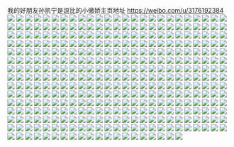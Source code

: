 我的好朋友孙凯宁是逗比的小傲娇主页地址 https://weibo.com/u/3176192384 
![](https://wx4.sinaimg.cn/mw2000/bd50d980ly1h85i2vle9mj21401cm7pb.jpg) 
![](https://wx4.sinaimg.cn/mw2000/bd50d980ly1h83vn0nl3gj228h2237wi.jpg) 
![](https://wx4.sinaimg.cn/mw2000/bd50d980ly1h83vn9759jj22c0340qv7.jpg) 
![](https://wx4.sinaimg.cn/mw2000/bd50d980ly1h83vnd81ddj22542hle82.jpg) 
![](https://wx4.sinaimg.cn/mw2000/bd50d980ly1h83vmym691j22bt2kbu0y.jpg) 
![](https://wx4.sinaimg.cn/mw2000/bd50d980ly1h83vnh88yuj22ap2p34qr.jpg) 
![](https://wx4.sinaimg.cn/mw2000/bd50d980ly1h83vnme907j22c0340qv7.jpg) 
![](https://wx4.sinaimg.cn/mw2000/bd50d980ly1h83vnrlw2zj22c0340b2b.jpg) 
![](https://wx4.sinaimg.cn/mw2000/bd50d980ly1h83vnski47j23402c0npe.jpg) 
![](https://wx4.sinaimg.cn/mw2000/bd50d980ly1h83vnw3lvyj21sc2dshdu.jpg) 
![](https://wx4.sinaimg.cn/mw2000/bd50d980ly1gwewzvt6nij21sc2dsx6q.jpg) 
![](https://wx4.sinaimg.cn/mw2000/bd50d980ly1gwewzxmc8nj21sc2dsx6q.jpg) 
![](https://wx4.sinaimg.cn/mw2000/bd50d980ly1gwewzyrg2tj21sc2dsx6q.jpg) 
![](https://wx4.sinaimg.cn/mw2000/bd50d980ly1gwewzzug12j21sc2dskjm.jpg) 
![](https://wx4.sinaimg.cn/mw2000/bd50d980ly1gwex00sqk1j21sc2dsnpe.jpg) 
![](https://wx4.sinaimg.cn/mw2000/bd50d980ly1gwex01tc54j21sc2dsqv6.jpg) 
![](https://wx4.sinaimg.cn/mw2000/bd50d980ly1gwex02p9kyj21sc2dsqv6.jpg) 
![](https://wx4.sinaimg.cn/mw2000/bd50d980ly1gwex05gkl9j21sc2dsqv6.jpg) 
![](https://wx4.sinaimg.cn/mw2000/bd50d980ly1gwex06n6a7j22ds1sc1kz.jpg) 
![](https://wx4.sinaimg.cn/mw2000/bd50d980ly1gwewzujzxoj21sc2dsu0y.jpg) 
![](https://wx4.sinaimg.cn/mw2000/bd50d980ly1gwex080fw2j21np2dskjm.jpg) 
![](https://wx4.sinaimg.cn/mw2000/bd50d980ly1gwex09g9wdj21sc2ds1kz.jpg) 
![](https://wx4.sinaimg.cn/mw2000/bd50d980ly1gwex041oi4j21sc2dsx6q.jpg) 
![](https://wx4.sinaimg.cn/mw2000/bd50d980ly1gwex0anpntj21sc2dsx6q.jpg) 
![](https://wx4.sinaimg.cn/mw2000/bd50d980ly1gwex0bn2ioj21sc2dsu0y.jpg) 
![](https://wx4.sinaimg.cn/mw2000/bd50d980ly1gwaez6qiokj22ds1sc4qq.jpg) 
![](https://wx4.sinaimg.cn/mw2000/bd50d980ly1gwaez8nd9sj22ds1scqv6.jpg) 
![](https://wx4.sinaimg.cn/mw2000/bd50d980ly1gwaezagpeyj22ds1scu0y.jpg) 
![](https://wx4.sinaimg.cn/mw2000/bd50d980ly1gwaezbikknj22ds1scnpe.jpg) 
![](https://wx4.sinaimg.cn/mw2000/bd50d980ly1gwaezd8c5qj22ds1scx6q.jpg) 
![](https://wx4.sinaimg.cn/mw2000/bd50d980ly1gwaezdo06ej20n013btl6.jpg) 
![](https://wx4.sinaimg.cn/mw2000/bd50d980ly1gwaeze1v30j20n014m155.jpg) 
![](https://wx4.sinaimg.cn/mw2000/bd50d980ly1gwaezecws8j20n011ngxe.jpg) 
![](https://wx4.sinaimg.cn/mw2000/bd50d980ly1gwaezikax8j22ds1scnpe.jpg) 
![](https://wx4.sinaimg.cn/mw2000/bd50d980ly1gwaez5q16ej22ds1schdu.jpg) 
![](https://wx4.sinaimg.cn/mw2000/bd50d980ly1gwaez7kpaoj21sc2ds7wi.jpg) 
![](https://wx4.sinaimg.cn/mw2000/bd50d980ly1gsxviqo23uj23402c0u0y.jpg) 
![](https://wx4.sinaimg.cn/mw2000/bd50d980ly1gsfokrsmaqj22ds1schdu.jpg) 
![](https://wx4.sinaimg.cn/mw2000/bd50d980ly1gsfokubvj1j22801o0e81.jpg) 
![](https://wx4.sinaimg.cn/mw2000/bd50d980ly1gsfokqrmgcj21o02801kx.jpg) 
![](https://wx4.sinaimg.cn/mw2000/bd50d980ly1gsfokw4xcyj22801o0hdt.jpg) 
![](https://wx4.sinaimg.cn/mw2000/bd50d980ly1gsfokve1gcj22ds1sce82.jpg) 
![](https://wx4.sinaimg.cn/mw2000/bd50d980ly1gsfokwxitvj22801o0hdt.jpg) 
![](https://wx4.sinaimg.cn/mw2000/bd50d980ly1gsfokt1k28j21sc2dsqv6.jpg) 
![](https://wx4.sinaimg.cn/mw2000/bd50d980ly1gsfokxlhonj22801peb29.jpg) 
![](https://wx4.sinaimg.cn/mw2000/bd50d980ly1gsfokyot67j21sc2fqqv6.jpg) 
![](https://wx4.sinaimg.cn/mw2000/bd50d980ly1gsdu1uevytj21o0280e81.jpg) 
![](https://wx4.sinaimg.cn/mw2000/bd50d980ly1gsdu1y9v1mj21o0280kjl.jpg) 
![](https://wx4.sinaimg.cn/mw2000/bd50d980ly1gsdu22uhqvj21o0280qv5.jpg) 
![](https://wx4.sinaimg.cn/mw2000/bd50d980ly1gsdu29k84dj21o0280u0x.jpg) 
![](https://wx4.sinaimg.cn/mw2000/bd50d980ly1gsdu2bt5ryj21o0280hdt.jpg) 
![](https://wx4.sinaimg.cn/mw2000/bd50d980ly1gsdu2e84vyj22801o01ky.jpg) 
![](https://wx4.sinaimg.cn/mw2000/bd50d980ly1gsdu2gd86rj22801o04qp.jpg) 
![](https://wx4.sinaimg.cn/mw2000/bd50d980ly1gsdu2kckjwj22801o0b2a.jpg) 
![](https://wx4.sinaimg.cn/mw2000/bd50d980ly1gsdu1k53ckj21o0280npd.jpg) 
![](https://wx4.sinaimg.cn/mw2000/bd50d980ly1gs9gled062j21400u0wn3.jpg) 
![](https://wx4.sinaimg.cn/mw2000/bd50d980ly1gs9glfchm8j21400u010r.jpg) 
![](https://wx4.sinaimg.cn/mw2000/bd50d980ly1gs9glgebsmj20u0140qav.jpg) 
![](https://wx4.sinaimg.cn/mw2000/bd50d980ly1gs9gldb4w4j20u0140ahz.jpg) 
![](https://wx4.sinaimg.cn/mw2000/bd50d980ly1gs9glhglq0j20u0140108.jpg) 
![](https://wx4.sinaimg.cn/mw2000/bd50d980ly1gs9glif3glj20u0140jyz.jpg) 
![](https://wx4.sinaimg.cn/mw2000/bd50d980ly1gs9glj8kp6j20u0140jyz.jpg) 
![](https://wx4.sinaimg.cn/mw2000/bd50d980ly1gs9glkk346j21400u0tfd.jpg) 
![](https://wx4.sinaimg.cn/mw2000/bd50d980ly1gs9glletcbj21400u07c6.jpg) 
![](https://wx4.sinaimg.cn/mw2000/bd50d980ly1gs8nbyla18j21sc2dsnpe.jpg) 
![](https://wx4.sinaimg.cn/mw2000/bd50d980ly1gs8nbzz1otj21n52dhkjn.jpg) 
![](https://wx4.sinaimg.cn/mw2000/bd50d980ly1gs8nbwvs0oj22ds1scu0x.jpg) 
![](https://wx4.sinaimg.cn/mw2000/bd50d980ly1gs8nc0tzzgj21o0280u0x.jpg) 
![](https://wx4.sinaimg.cn/mw2000/bd50d980ly1gs8nc1v0zpj21sc2dskjm.jpg) 
![](https://wx4.sinaimg.cn/mw2000/bd50d980ly1gs8nc3fhfyj22801o0hdu.jpg) 
![](https://wx4.sinaimg.cn/mw2000/bd50d980gy1gki76nzjvqj21sc2dsx6q.jpg) 
![](https://wx4.sinaimg.cn/mw2000/bd50d980gy1gki76puabfj23322bbnpf.jpg) 
![](https://wx4.sinaimg.cn/mw2000/bd50d980gy1gki76sk33kj22bb332u10.jpg) 
![](https://wx4.sinaimg.cn/mw2000/bd50d980gy1gki76v450jj23322bbu10.jpg) 
![](https://wx4.sinaimg.cn/mw2000/bd50d980gy1gki76xwp5vj22bb3321l0.jpg) 
![](https://wx4.sinaimg.cn/mw2000/bd50d980gy1gki771k704j22bb332u0z.jpg) 
![](https://wx4.sinaimg.cn/mw2000/bd50d980gy1gki778z59uj22bb332u0z.jpg) 
![](https://wx4.sinaimg.cn/mw2000/bd50d980gy1gki76lpsgpj23322bbqv6.jpg) 
![](https://wx4.sinaimg.cn/mw2000/bd50d980gy1gki77ehaglj22bb332qv6.jpg) 
![](https://wx4.sinaimg.cn/mw2000/bd50d980ly1gk1e9do80lj21sc2dsb2b.jpg) 
![](https://wx4.sinaimg.cn/mw2000/bd50d980ly1gk1e9bfrtwj21sc2dse83.jpg) 
![](https://wx4.sinaimg.cn/mw2000/bd50d980ly1gk1e9g6vusj21sc2dse83.jpg) 
![](https://wx4.sinaimg.cn/mw2000/bd50d980ly1gk1e9jg60tj21sc2dsnpl.jpg) 
![](https://wx4.sinaimg.cn/mw2000/bd50d980gy1gh4t0s2ogej22ds1sc4qq.jpg) 
![](https://wx4.sinaimg.cn/mw2000/bd50d980gy1gh4t0ta7fvj21sc2dsx6p.jpg) 
![](https://wx4.sinaimg.cn/mw2000/bd50d980gy1gh4t0ud42mj21sc2ds1ky.jpg) 
![](https://wx4.sinaimg.cn/mw2000/bd50d980gy1gh4t0qrx3uj22ds1scb2a.jpg) 
![](https://wx4.sinaimg.cn/mw2000/bd50d980gy1gh4t0vu17fj22ds1sc7wi.jpg) 
![](https://wx4.sinaimg.cn/mw2000/bd50d980gy1gh4t11n17qj22ds1scqva.jpg) 
![](https://wx4.sinaimg.cn/mw2000/bd50d980gy1gh4t13rfdtj23402c0kjm.jpg) 
![](https://wx4.sinaimg.cn/mw2000/bd50d980gy1gh4t16tnkmj22ds1sc7wi.jpg) 
![](https://wx4.sinaimg.cn/mw2000/bd50d980gy1gh4t17vb9rj22ds1scx6p.jpg) 
![](https://wx4.sinaimg.cn/mw2000/bd50d980ly1ggf7drwzoyj20u01400zn.jpg) 
![](https://wx4.sinaimg.cn/mw2000/bd50d980ly1ggf7dya1jlj20u014044v.jpg) 
![](https://wx4.sinaimg.cn/mw2000/bd50d980ly1ggf7dzpvipj20u0140tkz.jpg) 
![](https://wx4.sinaimg.cn/mw2000/bd50d980ly1ggf7e0myfqj20u01407dw.jpg) 
![](https://wx4.sinaimg.cn/mw2000/bd50d980ly1ggf7drd25mj21900u0jyg.jpg) 
![](https://wx4.sinaimg.cn/mw2000/bd50d980ly1ggf7dxi8z9j20u0140wq4.jpg) 
![](https://wx4.sinaimg.cn/mw2000/bd50d980ly1ggf7e19p56j20u014048g.jpg) 
![](https://wx4.sinaimg.cn/mw2000/bd50d980ly1ggf7e23tqfj20u0140k3h.jpg) 
![](https://wx4.sinaimg.cn/mw2000/bd50d980ly1ggf7dv54smj20u0140ak0.jpg) 
![](https://wx4.sinaimg.cn/mw2000/bd50d980gy1gfglnaq1smj21sc2ds7wm.jpg) 
![](https://wx4.sinaimg.cn/mw2000/bd50d980gy1gfgln0yljvj21sc2ds1l2.jpg) 
![](https://wx4.sinaimg.cn/mw2000/bd50d980gy1gfglmluo9sj22c0340kjo.jpg) 
![](https://wx4.sinaimg.cn/mw2000/bd50d980gy1gfglmnxocaj23402c1kjo.jpg) 
![](https://wx4.sinaimg.cn/mw2000/bd50d980gy1gfglmr7pz4j23402c0npg.jpg) 
![](https://wx4.sinaimg.cn/mw2000/bd50d980gy1gfglmjw5lvj23402c0hdw.jpg) 
![](https://wx4.sinaimg.cn/mw2000/bd50d980gy1gfglndt9crj23402c01l0.jpg) 
![](https://wx4.sinaimg.cn/mw2000/bd50d980gy1gfglngja2qj23402c01l0.jpg) 
![](https://wx4.sinaimg.cn/mw2000/bd50d980gy1gfglmtzdlij22c0340kjl.jpg) 
![](https://wx4.sinaimg.cn/mw2000/bd50d980ly1gfaqqt5k05j21sc2dse82.jpg) 
![](https://wx4.sinaimg.cn/mw2000/bd50d980ly1gfaqqs7ujfj21sc2dsb2b.jpg) 
![](https://wx4.sinaimg.cn/mw2000/bd50d980ly1gfaqqudg0nj22c0340kjn.jpg) 
![](https://wx4.sinaimg.cn/mw2000/bd50d980ly1gfaqqvybxbj21sc2dse82.jpg) 
![](https://wx4.sinaimg.cn/mw2000/bd50d980ly1gfaqqxvn6mj23402c0kjn.jpg) 
![](https://wx4.sinaimg.cn/mw2000/bd50d980ly1gfaqr2sb69j21sc2ds7wo.jpg) 
![](https://wx4.sinaimg.cn/mw2000/bd50d980gy1geulusf88ej21sc2dshdu.jpg) 
![](https://wx4.sinaimg.cn/mw2000/bd50d980gy1gdrltq2jezj20n00tvgrj.jpg) 
![](https://wx4.sinaimg.cn/mw2000/bd50d980gy1gdrltqhg9vj20u011iwnz.jpg) 
![](https://wx4.sinaimg.cn/mw2000/bd50d980gy1gdrltrv32wj20n01dsb2a.jpg) 
![](https://wx4.sinaimg.cn/mw2000/bd50d980gy1gdrlttciz9j20n01dsqv6.jpg) 
![](https://wx4.sinaimg.cn/mw2000/bd50d980ly1gdj5405dajj20u01401gh.jpg) 
![](https://wx4.sinaimg.cn/mw2000/bd50d980ly1gdj53zbuelj20u0140e0c.jpg) 
![](https://wx4.sinaimg.cn/mw2000/bd50d980ly1gdj540u0z6j20u0140nfc.jpg) 
![](https://wx4.sinaimg.cn/mw2000/bd50d980ly1gdj541d1ssj20u0140k9h.jpg) 
![](https://wx4.sinaimg.cn/mw2000/bd50d980ly1gb5p0an754j20u0140akx.jpg) 
![](https://wx4.sinaimg.cn/mw2000/bd50d980ly1gb5p0ct8hsj20u0140tl5.jpg) 
![](https://wx4.sinaimg.cn/mw2000/bd50d980ly1gb5p0buk7bj20u0140dru.jpg) 
![](https://wx4.sinaimg.cn/mw2000/bd50d980ly1gb5jhlr3d9j20yl0u0qdn.jpg) 
![](https://wx4.sinaimg.cn/mw2000/bd50d980ly1gayswhgjovj20u0140gx0.jpg) 
![](https://wx4.sinaimg.cn/mw2000/bd50d980ly1gayswj1ml1j21400u07f2.jpg) 
![](https://wx4.sinaimg.cn/mw2000/bd50d980ly1gayswk5sorj211t0u0wnn.jpg) 
![](https://wx4.sinaimg.cn/mw2000/bd50d980ly1gayswltpcgj21400u07fo.jpg) 
![](https://wx4.sinaimg.cn/mw2000/bd50d980gy1g9xr8i3h04j21o0280e82.jpg) 
![](https://wx4.sinaimg.cn/mw2000/bd50d980gy1g9xr8jgo99j21o02801ky.jpg) 
![](https://wx4.sinaimg.cn/mw2000/bd50d980gy1g9xr8gmjknj21o02807wi.jpg) 
![](https://wx4.sinaimg.cn/mw2000/bd50d980gy1g9xr8kw0owj21o02807wi.jpg) 
![](https://wx4.sinaimg.cn/mw2000/bd50d980gy1g9xr8m9ylvj21o0280e82.jpg) 
![](https://wx4.sinaimg.cn/mw2000/bd50d980gy1g9xr8ngn2lj21o02804qq.jpg) 
![](https://wx4.sinaimg.cn/mw2000/bd50d980gy1g9xr8p74lij21sc2ds7wj.jpg) 
![](https://wx4.sinaimg.cn/mw2000/bd50d980gy1g9xr8rc98yj21sc2dsx6r.jpg) 
![](https://wx4.sinaimg.cn/mw2000/bd50d980gy1g9xr8tvtjlj21sc2dsb2b.jpg) 
![](https://wx4.sinaimg.cn/mw2000/bd50d980gy1g9wl0xcstyj21sc2dsu0x.jpg) 
![](https://wx4.sinaimg.cn/mw2000/bd50d980gy1g9wl0ylo45j21sc2dsu0x.jpg) 
![](https://wx4.sinaimg.cn/mw2000/bd50d980gy1g9wl10c8fhj23402c0npf.jpg) 
![](https://wx4.sinaimg.cn/mw2000/bd50d980gy1g9wl11tmpij21hc0u0k6o.jpg) 
![](https://wx4.sinaimg.cn/mw2000/bd50d980gy1g9wl0uh4tmj23402c0b29.jpg) 
![](https://wx4.sinaimg.cn/mw2000/bd50d980gy1g9wl18o5jfj22ds1scnph.jpg) 
![](https://wx4.sinaimg.cn/mw2000/bd50d980gy1g9wl1bmo6aj23402c0e82.jpg) 
![](https://wx4.sinaimg.cn/mw2000/bd50d980gy1g9wl14mxt9j22ds1sc4qu.jpg) 
![](https://wx4.sinaimg.cn/mw2000/bd50d980gy1g9wl11c33aj214k1b9k6q.jpg) 
![](https://wx4.sinaimg.cn/mw2000/bd50d980ly1g9whd7haabj20u0140487.jpg) 
![](https://wx4.sinaimg.cn/mw2000/bd50d980ly1g9whd4z95nj20u014011r.jpg) 
![](https://wx4.sinaimg.cn/mw2000/bd50d980ly1g9whd6vo7kj20u0140qc2.jpg) 
![](https://wx4.sinaimg.cn/mw2000/bd50d980ly1g9whd83zfgj20u014012f.jpg) 
![](https://wx4.sinaimg.cn/mw2000/bd50d980ly1g9whd8vdfaj20u0140qf8.jpg) 
![](https://wx4.sinaimg.cn/mw2000/bd50d980ly1g9whd9nb1fj20u0140tmk.jpg) 
![](https://wx4.sinaimg.cn/mw2000/bd50d980ly1g9whda0zv5j20u01404ee.jpg) 
![](https://wx4.sinaimg.cn/mw2000/bd50d980ly1g9whd3cb07j20u0140h0n.jpg) 
![](https://wx4.sinaimg.cn/mw2000/bd50d980ly1g9whdak6cfj20u0140wsn.jpg) 
![](https://wx4.sinaimg.cn/mw2000/bd50d980ly1g9vbnrrem1j20u00xnaev.jpg) 
![](https://wx4.sinaimg.cn/mw2000/bd50d980gy1g94tig61h1j20u01hcapz.jpg) 
![](https://wx4.sinaimg.cn/mw2000/bd50d980gy1g94tj5lhdaj22c0340e82.jpg) 
![](https://wx4.sinaimg.cn/mw2000/bd50d980gy1g94tigmevaj20n00mumzy.jpg) 
![](https://wx4.sinaimg.cn/mw2000/bd50d980gy1g94tihb31ij20ty13eth3.jpg) 
![](https://wx4.sinaimg.cn/mw2000/bd50d980gy1g94tihq7ahj20u014047s.jpg) 
![](https://wx4.sinaimg.cn/mw2000/bd50d980gy1g94tj7e0vgj22c03407wh.jpg) 
![](https://wx4.sinaimg.cn/mw2000/bd50d980ly1g90dnczofdj21sc2dshdu.jpg) 
![](https://wx4.sinaimg.cn/mw2000/bd50d980ly1g90dndxidmj21sc2dse82.jpg) 
![](https://wx4.sinaimg.cn/mw2000/bd50d980ly1g90dnbd3r8j21sc2dsu0y.jpg) 
![](https://wx4.sinaimg.cn/mw2000/bd50d980ly1g90dnc5xupj21sc2dse82.jpg) 
![](https://wx4.sinaimg.cn/mw2000/bd50d980gy1g8y1h3nat3j21sc2dsu0x.jpg) 
![](https://wx4.sinaimg.cn/mw2000/bd50d980gy1g8y1gyskc2j21sc2ds1ky.jpg) 
![](https://wx4.sinaimg.cn/mw2000/bd50d980gy1g8y1h2int4j23402c0x6q.jpg) 
![](https://wx4.sinaimg.cn/mw2000/bd50d980gy1g8y1h58nloj22c0340qv7.jpg) 
![](https://wx4.sinaimg.cn/mw2000/bd50d980gy1g8y1h0k3pfj23402c0e83.jpg) 
![](https://wx4.sinaimg.cn/mw2000/bd50d980gy1g8y1h5voupj20u00u0jwm.jpg) 
![](https://wx4.sinaimg.cn/mw2000/bd50d980ly1g8w2ra7ngcj20u012f45g.jpg) 
![](https://wx4.sinaimg.cn/mw2000/bd50d980gy1g8ujltvkvbj21sc2ds7wh.jpg) 
![](https://wx4.sinaimg.cn/mw2000/bd50d980gy1g8ujlv8kjzj21sc2dsb29.jpg) 
![](https://wx4.sinaimg.cn/mw2000/bd50d980gy1g8ujlszcpuj21sc2ds7wh.jpg) 
![](https://wx4.sinaimg.cn/mw2000/bd50d980gy1g8ujlvo21aj20u01404bb.jpg) 
![](https://wx4.sinaimg.cn/mw2000/bd50d980ly1g8tbuoxc5yj20u0140aln.jpg) 
![](https://wx4.sinaimg.cn/mw2000/bd50d980ly1g8tbupiv6oj20u0140gwv.jpg) 
![](https://wx4.sinaimg.cn/mw2000/bd50d980ly1g8tbuo6h4gj20u0140tj3.jpg) 
![](https://wx4.sinaimg.cn/mw2000/bd50d980gy1g8pwjma2vlj21sc2dshdt.jpg) 
![](https://wx4.sinaimg.cn/mw2000/bd50d980gy1g8pwjnel6mj22ds1sce81.jpg) 
![](https://wx4.sinaimg.cn/mw2000/bd50d980gy1g8pwjox0dcj21sc2dskjl.jpg) 
![](https://wx4.sinaimg.cn/mw2000/bd50d980gy1g8pwjq53p9j21sc2dsqv5.jpg) 
![](https://wx4.sinaimg.cn/mw2000/bd50d980gy1g8pwjqm9lsj21hc1hctii.jpg) 
![](https://wx4.sinaimg.cn/mw2000/bd50d980gy1g8pwjsn9dxj21sc2dsu10.jpg) 
![](https://wx4.sinaimg.cn/mw2000/bd50d980gy1g8pwjvrnmnj21sc2dskjp.jpg) 
![](https://wx4.sinaimg.cn/mw2000/bd50d980gy1g8pwjkt17lj22c0340njo.jpg) 
![](https://wx4.sinaimg.cn/mw2000/bd50d980gy1g8pwjxgjjyj22c03401kx.jpg) 
![](https://wx4.sinaimg.cn/mw2000/bd50d980ly1g8a417zr12j20p00xc43b.jpg) 
![](https://wx4.sinaimg.cn/mw2000/bd50d980gy1g7wx0j63sqj21o0280x6p.jpg) 
![](https://wx4.sinaimg.cn/mw2000/bd50d980gy1g7wx0khct4j21o0280hdt.jpg) 
![](https://wx4.sinaimg.cn/mw2000/bd50d980gy1g7wx0hsbyej20u00sztck.jpg) 
![](https://wx4.sinaimg.cn/mw2000/bd50d980gy1g7ooqekphmj20u01hctur.jpg) 
![](https://wx4.sinaimg.cn/mw2000/bd50d980gy1g7ooqf4z19j20u01hc7pz.jpg) 
![](https://wx4.sinaimg.cn/mw2000/bd50d980gy1g7ooqc5j91j20u01hcqqa.jpg) 
![](https://wx4.sinaimg.cn/mw2000/bd50d980gy1g7ooqcldnuj20u01hce4k.jpg) 
![](https://wx4.sinaimg.cn/mw2000/bd50d980gy1g7ooqdfj1xj20u01hckg4.jpg) 
![](https://wx4.sinaimg.cn/mw2000/bd50d980gy1g7ooqe0vzmj20u01hcnlw.jpg) 
![](https://wx4.sinaimg.cn/mw2000/bd50d980gy1g6sj153f0wj20u01hctmn.jpg) 
![](https://wx4.sinaimg.cn/mw2000/bd50d980ly1g6bmlj21ntj20u00u0wk8.jpg) 
![](https://wx4.sinaimg.cn/mw2000/bd50d980ly1g6bmliq6r0j20u00u0dl7.jpg) 
![](https://wx4.sinaimg.cn/mw2000/bd50d980gy1g6ah6abu04j20u00u0n2t.jpg) 
![](https://wx4.sinaimg.cn/mw2000/bd50d980ly1g5mbp0zcemj20u0192tit.jpg) 
![](https://wx4.sinaimg.cn/mw2000/bd50d980gy1g5fc2hquu7j22c02c01kz.jpg) 
![](https://wx4.sinaimg.cn/mw2000/bd50d980gy1g5fc2jsx3tj22c02c0kjm.jpg) 
![](https://wx4.sinaimg.cn/mw2000/bd50d980gy1g5fc2insumj22c027m4qq.jpg) 
![](https://wx4.sinaimg.cn/mw2000/bd50d980gy1g5fc2gkqp8j22c02c07wi.jpg) 
![](https://wx4.sinaimg.cn/mw2000/bd50d980gy1g55in58pj7j22c0340b2a.jpg) 
![](https://wx4.sinaimg.cn/mw2000/bd50d980gy1g4ylh00si6j22c0340kjo.jpg) 
![](https://wx4.sinaimg.cn/mw2000/bd50d980ly1g4eobur4jqj21400u0apu.jpg) 
![](https://wx4.sinaimg.cn/mw2000/bd50d980ly1g4eobtecpaj20u0140toq.jpg) 
![](https://wx4.sinaimg.cn/mw2000/bd50d980ly1g4eobubmzkj20u01ddtoi.jpg) 
![](https://wx4.sinaimg.cn/mw2000/bd50d980ly1g4eobttxgij20u0160gzn.jpg) 
![](https://wx4.sinaimg.cn/mw2000/bd50d980ly1g4eobv5v0uj20u0140tpj.jpg) 
![](https://wx4.sinaimg.cn/mw2000/bd50d980ly1g4eobvsqpvj21400u0nbr.jpg) 
![](https://wx4.sinaimg.cn/mw2000/bd50d980gy1g47ucq1g7wj22c03407wj.jpg) 
![](https://wx4.sinaimg.cn/mw2000/bd50d980gy1g47ucryls6j23402c0npf.jpg) 
![](https://wx4.sinaimg.cn/mw2000/bd50d980gy1g47uconscaj22c03401kz.jpg) 
![](https://wx4.sinaimg.cn/mw2000/bd50d980gy1g47ucssmbhj21w01ezx6p.jpg) 
![](https://wx4.sinaimg.cn/mw2000/bd50d980gy1g429zerpfhj23402c0u0x.jpg) 
![](https://wx4.sinaimg.cn/mw2000/bd50d980gy1g429zgemhlj20u01hcdz6.jpg) 
![](https://wx4.sinaimg.cn/mw2000/bd50d980gy1g36xmsqds5j23402c0x6r.jpg) 
![](https://wx4.sinaimg.cn/mw2000/bd50d980gy1g36xmw16sqj22c0340hdv.jpg) 
![](https://wx4.sinaimg.cn/mw2000/bd50d980ly1g2nam3s8coj21400u0gwi.jpg) 
![](https://wx4.sinaimg.cn/mw2000/bd50d980ly1g2nam2wrxuj21400u0dpn.jpg) 
![](https://wx4.sinaimg.cn/mw2000/bd50d980ly1g2nam4dm94j20x10u0n5v.jpg) 
![](https://wx4.sinaimg.cn/mw2000/bd50d980ly1g2nam6nn4lj21400u0467.jpg) 
![](https://wx4.sinaimg.cn/mw2000/bd50d980ly1g2mq0r2vf4j21ao0u0wu3.jpg) 
![](https://wx4.sinaimg.cn/mw2000/bd50d980ly1g2lk90qq19j21400u0n4z.jpg) 
![](https://wx4.sinaimg.cn/mw2000/bd50d980ly1g2lk91juu5j20u01400za.jpg) 
![](https://wx4.sinaimg.cn/mw2000/bd50d980ly1g2lk8zpxk7j20u0140dmn.jpg) 
![](https://wx4.sinaimg.cn/mw2000/bd50d980gy1g2jwr6ajrwj22uv1gy4qq.jpg) 
![](https://wx4.sinaimg.cn/mw2000/bd50d980gy1g2jwqyt24tj21m62vgb29.jpg) 
![](https://wx4.sinaimg.cn/mw2000/bd50d980gy1g2jwr1ylu0j22c0340qv5.jpg) 
![](https://wx4.sinaimg.cn/mw2000/bd50d980gy1g2jwr9kzw4j22c03407wh.jpg) 
![](https://wx4.sinaimg.cn/mw2000/bd50d980ly1g2h79c5xtfj210j0u07ce.jpg) 
![](https://wx4.sinaimg.cn/mw2000/bd50d980ly1g2h79cpn9ej20zr0u045q.jpg) 
![](https://wx4.sinaimg.cn/mw2000/bd50d980ly1g2h79bo7pij20u01hcqii.jpg) 
![](https://wx4.sinaimg.cn/mw2000/bd50d980ly1g2h79dhtv3j20u01hch2u.jpg) 
![](https://wx4.sinaimg.cn/mw2000/bd50d980ly1g2h79e8zunj20u01hc4dl.jpg) 
![](https://wx4.sinaimg.cn/mw2000/bd50d980ly1g2h79f98n3j20u01hcarb.jpg) 
![](https://wx4.sinaimg.cn/mw2000/bd50d980gy1g22f3pnsgsj21h02m8x6t.jpg) 
![](https://wx4.sinaimg.cn/mw2000/bd50d980gy1g22f3rl4esj21h02m87wm.jpg) 
![](https://wx4.sinaimg.cn/mw2000/bd50d980gy1g22f3tbw71j21h02m8x6t.jpg) 
![](https://wx4.sinaimg.cn/mw2000/bd50d980gy1g22f3nyexrj21h02m8x6t.jpg) 
![](https://wx4.sinaimg.cn/mw2000/bd50d980ly1g1takm16r8j20u01hd7o5.jpg) 
![](https://wx4.sinaimg.cn/mw2000/bd50d980ly1g1takmm72gj20u01hdk99.jpg) 
![](https://wx4.sinaimg.cn/mw2000/bd50d980ly1g1takkfkkyj20u01a7qhf.jpg) 
![](https://wx4.sinaimg.cn/mw2000/bd50d980ly1g1takn2aiyj20u0140tlc.jpg) 
![](https://wx4.sinaimg.cn/mw2000/bd50d980ly1g1taknrwz4j21hd0u0wyo.jpg) 
![](https://wx4.sinaimg.cn/mw2000/bd50d980ly1g1tako4km0j20tm0ny0x4.jpg) 
![](https://wx4.sinaimg.cn/mw2000/bd50d980ly1g1prqyg9p6j20u00vutf8.jpg) 
![](https://wx4.sinaimg.cn/mw2000/bd50d980ly1g1prqywl4zj20u00u00wd.jpg) 
![](https://wx4.sinaimg.cn/mw2000/bd50d980ly1g1prqzdfs6j20u00u0adf.jpg) 
![](https://wx4.sinaimg.cn/mw2000/bd50d980ly1g1prr0u5ooj20u0140jva.jpg) 
![](https://wx4.sinaimg.cn/mw2000/bd50d980ly1g1prr171z9j20s50nsn0p.jpg) 
![](https://wx4.sinaimg.cn/mw2000/bd50d980ly1g1prr1p36gj20tm0ny0x4.jpg) 
![](https://wx4.sinaimg.cn/mw2000/bd50d980ly1g1ghvemxfxj21400u015a.jpg) 
![](https://wx4.sinaimg.cn/mw2000/bd50d980ly1g1ghvgv7usj21bt0u0anf.jpg) 
![](https://wx4.sinaimg.cn/mw2000/bd50d980ly1g1ghvi3bkzj20u01hd4d4.jpg) 
![](https://wx4.sinaimg.cn/mw2000/bd50d980ly1g1ghvj0cnvj20u01hck2f.jpg) 
![](https://wx4.sinaimg.cn/mw2000/bd50d980ly1g1ghvk8byhj20u01hck30.jpg) 
![](https://wx4.sinaimg.cn/mw2000/bd50d980ly1g1ghvdghy0j21400u0n20.jpg) 
![](https://wx4.sinaimg.cn/mw2000/bd50d980ly1g1ghvlaq46j20u0140dq2.jpg) 
![](https://wx4.sinaimg.cn/mw2000/bd50d980ly1g1ghvmeraqj21400u043s.jpg) 
![](https://wx4.sinaimg.cn/mw2000/bd50d980ly1g1ghvndnxxj20u01407bo.jpg) 
![](https://wx4.sinaimg.cn/mw2000/bd50d980ly1g166wpukk0j20u0140n8o.jpg) 
![](https://wx4.sinaimg.cn/mw2000/bd50d980ly1g166wqhfp0j20k00zk0yd.jpg) 
![](https://wx4.sinaimg.cn/mw2000/bd50d980ly1g15n4m8do3j20xi0u0drd.jpg) 
![](https://wx4.sinaimg.cn/mw2000/bd50d980ly1g15n4kaf8rj20pw107dpo.jpg) 
![](https://wx4.sinaimg.cn/mw2000/bd50d980ly1g15n4z0rl9j20u00u0tge.jpg) 
![](https://wx4.sinaimg.cn/mw2000/bd50d980ly1g15n5rghupj20u00u0473.jpg) 
![](https://wx4.sinaimg.cn/mw2000/bd50d980gy1fzt18gz0usj21000o04qp.jpg) 
![](https://wx4.sinaimg.cn/mw2000/bd50d980gy1fzt18i8qncj21000o07wh.jpg) 
![](https://wx4.sinaimg.cn/mw2000/bd50d980gy1fzt18khc07j20o0100b29.jpg) 
![](https://wx4.sinaimg.cn/mw2000/bd50d980gy1fzt18n6h04j21000o0e81.jpg) 
![](https://wx4.sinaimg.cn/mw2000/bd50d980gy1fzt18fx5kcj21000o07wh.jpg) 
![](https://wx4.sinaimg.cn/mw2000/bd50d980gy1fzt18o0u0uj21000o04qp.jpg) 
![](https://wx4.sinaimg.cn/mw2000/bd50d980gy1fzt18ohqr9j21000o0tl2.jpg) 
![](https://wx4.sinaimg.cn/mw2000/bd50d980gy1fzt18qb6e6j21000o04a7.jpg) 
![](https://wx4.sinaimg.cn/mw2000/bd50d980gy1fzt18r8auwj21000o07wh.jpg) 
![](https://wx4.sinaimg.cn/mw2000/bd50d980gy1fzqnsaytwgj20u0140dq8.jpg) 
![](https://wx4.sinaimg.cn/mw2000/bd50d980gy1fzqnsexmntj20u00vs0zi.jpg) 
![](https://wx4.sinaimg.cn/mw2000/bd50d980gy1fzqnsk5tykj20u0140dpm.jpg) 
![](https://wx4.sinaimg.cn/mw2000/bd50d980gy1fzqnsosj70j20u01407ct.jpg) 
![](https://wx4.sinaimg.cn/mw2000/bd50d980gy1fzqns55aqmj20u0140qdz.jpg) 
![](https://wx4.sinaimg.cn/mw2000/bd50d980gy1fzqoo327drj20u0140n8i.jpg) 
![](https://wx4.sinaimg.cn/mw2000/bd50d980gy1fzqooeqz30j20u0140qbb.jpg) 
![](https://wx4.sinaimg.cn/mw2000/bd50d980gy1fzqoolo6ztj20u0140dqb.jpg) 
![](https://wx4.sinaimg.cn/mw2000/bd50d980gy1fzqonpkndpj20u0140wmi.jpg) 
![](https://wx4.sinaimg.cn/mw2000/bd50d980gy1fvzzhifojzj22c0340qv5.jpg) 
![](https://wx4.sinaimg.cn/mw2000/bd50d980gy1fvzzhp4m4tj22c0340qv5.jpg) 
![](https://wx4.sinaimg.cn/mw2000/bd50d980gy1fvzzht2vbsj22c0340hdt.jpg) 
![](https://wx4.sinaimg.cn/mw2000/bd50d980gy1fvzzhwli54j22c0340u0x.jpg) 
![](https://wx4.sinaimg.cn/mw2000/bd50d980gy1fvzzheixq3j22c0340hdt.jpg) 
![](https://wx4.sinaimg.cn/mw2000/bd50d980gy1fvzzhznk1bj22c0340npe.jpg) 
![](https://wx4.sinaimg.cn/mw2000/bd50d980gy1fvzzi24g7dj22c03404qq.jpg) 
![](https://wx4.sinaimg.cn/mw2000/bd50d980gy1fvzzih34mxj21w02io4qv.jpg) 
![](https://wx4.sinaimg.cn/mw2000/bd50d980gy1fvzzit4d3gj22c0340e81.jpg) 
![](https://wx4.sinaimg.cn/mw2000/bd50d980gy1fvjpl1aozyj20k00zkjy5.jpg) 
![](https://wx4.sinaimg.cn/mw2000/bd50d980gy1fvjpl0acd9j20k00zk45j.jpg) 
![](https://wx4.sinaimg.cn/mw2000/bd50d980gy1fvjpl2ag5tj20k00zk0zr.jpg) 
![](https://wx4.sinaimg.cn/mw2000/bd50d980gy1fvjpl3clwaj20k00zk45l.jpg) 
![](https://wx4.sinaimg.cn/mw2000/bd50d980gy1fvjpl47cfgj20k00zktft.jpg) 
![](https://wx4.sinaimg.cn/mw2000/bd50d980gy1fvjpl54cxyj20k00zk7b1.jpg) 
![](https://wx4.sinaimg.cn/mw2000/bd50d980gy1fuoiqrpzzkj20qo0zkn6h.jpg) 
![](https://wx4.sinaimg.cn/mw2000/bd50d980gy1fuoiqt4q2uj20zk0qodp0.jpg) 
![](https://wx4.sinaimg.cn/mw2000/bd50d980gy1fuoiqvegv2j20zk0qo7fx.jpg) 
![](https://wx4.sinaimg.cn/mw2000/bd50d980gy1fuoiqwbyzrj20zk0qodo2.jpg) 
![](https://wx4.sinaimg.cn/mw2000/bd50d980gy1fuoiqxmkvkj20qo0zkn3c.jpg) 
![](https://wx4.sinaimg.cn/mw2000/bd50d980gy1fuoiqyifvoj20zk0qo46t.jpg) 
![](https://wx4.sinaimg.cn/mw2000/bd50d980gy1fuoiqz4c8vj20k00zkaf8.jpg) 
![](https://wx4.sinaimg.cn/mw2000/bd50d980gy1fuoiqqehu5j20k00zkn2o.jpg) 
![](https://wx4.sinaimg.cn/mw2000/bd50d980gy1fuoiqued94j20zk0qon2l.jpg) 
![](https://wx4.sinaimg.cn/mw2000/bd50d980gy1fulpuezowhj20vi0tzgtt.jpg) 
![](https://wx4.sinaimg.cn/mw2000/bd50d980gy1fulpufiylmj20ve0u0wn7.jpg) 
![](https://wx4.sinaimg.cn/mw2000/bd50d980gy1fulpufxka1j21130tz7ba.jpg) 
![](https://wx4.sinaimg.cn/mw2000/bd50d980gy1fulpug8v5gj20jg0jg0yk.jpg) 
![](https://wx4.sinaimg.cn/mw2000/bd50d980gy1fulpueer6yj20k00zkjyj.jpg) 
![](https://wx4.sinaimg.cn/mw2000/bd50d980gy1fulpugmnrjj20k00zk105.jpg) 
![](https://wx4.sinaimg.cn/mw2000/bd50d980gy1fsiz22xlicj20zk0qoah9.jpg) 
![](https://wx4.sinaimg.cn/mw2000/bd50d980gy1fsiz1yjry1j20k00zkgqi.jpg) 
![](https://wx4.sinaimg.cn/mw2000/bd50d980gy1fsiz2b25cjj20sg0lcgqv.jpg) 
![](https://wx4.sinaimg.cn/mw2000/bd50d980gy1fsfkz3twd9j20k00zkgsl.jpg) 
![](https://wx4.sinaimg.cn/mw2000/bd50d980gy1fsfkz261glj20k00zkwla.jpg) 
![](https://wx4.sinaimg.cn/mw2000/bd50d980gy1fsfkz5ajgnj20qo0zkdm5.jpg) 
![](https://wx4.sinaimg.cn/mw2000/bd50d980gy1fsfkz6ns6xj20qo0zkjwm.jpg) 
![](https://wx4.sinaimg.cn/mw2000/bd50d980gy1fseh8o977vj20k00f1q6p.jpg) 
![](https://wx4.sinaimg.cn/mw2000/bd50d980gy1fseh8pw20qj20p00xcgtj.jpg) 
![](https://wx4.sinaimg.cn/mw2000/bd50d980gy1fseh8rgv8dj20zk0qo7a9.jpg) 
![](https://wx4.sinaimg.cn/mw2000/bd50d980gy1fseh8n4avwj20qo0zkn59.jpg) 
![](https://wx4.sinaimg.cn/mw2000/bd50d980gy1fseh8sq4fxj20qo0zkq8f.jpg) 
![](https://wx4.sinaimg.cn/mw2000/bd50d980gy1fseh8ueuvgj20qo0zkafv.jpg) 
![](https://wx4.sinaimg.cn/mw2000/bd50d980gy1fseh8vxdggj20qo0zkq91.jpg) 
![](https://wx4.sinaimg.cn/mw2000/bd50d980gy1fseh8x7b0wj20qo0zkted.jpg) 
![](https://wx4.sinaimg.cn/mw2000/bd50d980gy1fseh8yjgl9j20qo0zk0yf.jpg) 
![](https://wx4.sinaimg.cn/mw2000/bd50d980gy1fsdbrs1xfij20qo0zkgri.jpg) 
![](https://wx4.sinaimg.cn/mw2000/bd50d980gy1fsdbrthmtnj20qo0zkjxa.jpg) 
![](https://wx4.sinaimg.cn/mw2000/bd50d980gy1fsdbrq5i2xj20qo0zkahy.jpg) 
![](https://wx4.sinaimg.cn/mw2000/bd50d980gy1fsdbrv1lnoj20qo0zktff.jpg) 
![](https://wx4.sinaimg.cn/mw2000/bd50d980gy1fsdbrxaw8oj20qo0zkk18.jpg) 
![](https://wx4.sinaimg.cn/mw2000/bd50d980gy1fsdbryvhqoj20zk0qodlc.jpg) 
![](https://wx4.sinaimg.cn/mw2000/bd50d980gy1fsdbs09nbzj20qo0zkjzz.jpg) 
![](https://wx4.sinaimg.cn/mw2000/bd50d980gy1fsdbs1zfucj20qo0zk7b8.jpg) 
![](https://wx4.sinaimg.cn/mw2000/bd50d980gy1fsdbs3f97cj20zk0qowm1.jpg) 
![](https://wx4.sinaimg.cn/mw2000/bd50d980gy1frx9oc4yg4j20zl0qodom.jpg) 
![](https://wx4.sinaimg.cn/mw2000/bd50d980gy1frx9odioj3j20zk0qojyf.jpg) 
![](https://wx4.sinaimg.cn/mw2000/bd50d980gy1frx9oer71ij20zk0qo0yp.jpg) 
![](https://wx4.sinaimg.cn/mw2000/bd50d980gy1frx9ogc6i0j20qo0zk47g.jpg) 
![](https://wx4.sinaimg.cn/mw2000/bd50d980gy1frx9o7lju1j20qo0zk46c.jpg) 
![](https://wx4.sinaimg.cn/mw2000/bd50d980gy1frx9oalg4tj20v90qntgc.jpg) 
![](https://wx4.sinaimg.cn/mw2000/bd50d980gy1frx9ohtys4j20zk0qowna.jpg) 
![](https://wx4.sinaimg.cn/mw2000/bd50d980gy1frx9ojpf2zj20zk0qogv7.jpg) 
![](https://wx4.sinaimg.cn/mw2000/bd50d980gy1frx9ol08ibj20zk0qowkf.jpg) 
![](https://wx4.sinaimg.cn/mw2000/bd50d980gy1fph6hej8vmj20qo0qodkq.jpg) 
![](https://wx4.sinaimg.cn/mw2000/bd50d980gy1fph6hfomilj20qo0qodjm.jpg) 
![](https://wx4.sinaimg.cn/mw2000/bd50d980gy1fph6hgmkhjj20qo0qon1q.jpg) 
![](https://wx4.sinaimg.cn/mw2000/bd50d980gy1fph6hdg46jj20qo0qon1p.jpg) 
![](https://wx4.sinaimg.cn/mw2000/bd50d980gy1fpf395madbj20qo1bf0yw.jpg) 
![](https://wx4.sinaimg.cn/mw2000/bd50d980gy1fpf3964dfxj20qo0zk43j.jpg) 
![](https://wx4.sinaimg.cn/mw2000/bd50d980gy1fpf396nlkyj20qo1bfn3u.jpg) 
![](https://wx4.sinaimg.cn/mw2000/bd50d980gy1fpf3956uirj20zk0qogpa.jpg) 
![](https://wx4.sinaimg.cn/mw2000/bd50d980gy1fpf3974l70j20qo1bfgrc.jpg) 
![](https://wx4.sinaimg.cn/mw2000/bd50d980gy1fpf397nr9vj20qo1bf7b4.jpg) 
